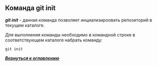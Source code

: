## Команда git init

***git init*** - данная команда позволяет инциализироовать репозиторий в текущем каталоге.

Для выполнения команды необходимо в командной строке в соответствующем каталоге набрать команду:

```bash=
git init
```

[***Вернуться к оглавлению***](../readme.md)